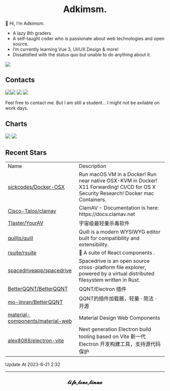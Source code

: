 <h1 align="center">Adkimsm.</h1>

👋 Hi, I’m Adkimsm.

- A lazy 8th graders
- A self-taught coder who is passionate about web technologies and open source.
- I’m currently learning Vue 3, UI/UX Design & more!
- Dissatisfied with the status quo but unable to do anything about it.

![](https://visitor-badge.glitch.me/badge?page_id=adkimsm)

## Contacts

<a href="mailto:adkinsm9277@gmail.com"><img src="https://img.shields.io/badge/Gmail-D14836?style=for-the-badge&logo=gmail&logoColor=white" /></a><a href="https://t.me/adkimsm"><img src="https://img.shields.io/badge/Telegram-2CA5E0?style=for-the-badge&logo=telegram&logoColor=white" /></a> <a href="https://wpa.qq.com/msgrd?v=3&uin=3020035335&site=qq&menu=yes"><img src="https://img.shields.io/badge/Tencent%23QQ-%2312B7F5?style=for-the-badge&logo=tencentqq&logoColor=white" /></a> <a href="https://twitter.com/adkimsm"><img src="https://img.shields.io/badge/Twitter-%231DA1F2.svg?style=for-the-badge&logo=Twitter&logoColor=white" /></a>

Feel free to contact me. But I am still a student... I might not be avilable on work days.

<div align="left">

<h2>Charts</h2>

<img src="https://github-readme-stats.vercel.app/api?username=adkimsm&show_icons=true&count_private=true&hide=prs&theme=default_repocard" />

<img src="https://github-readme-stats.vercel.app/api/top-langs/?username=adkimsm&layout=compact" />

</div>

<div>

<h2>Recent Stars</h2>

<table>
  <tr>
    <td>Name</td>
    <td>Description</td>
  </tr>
  
  <tr>
    <td><a href=https://github.com/sickcodes/Docker-OSX>sickcodes/Docker-OSX</a></td>
    <td>Run macOS VM in a Docker! Run near native OSX-KVM in Docker! X11 Forwarding! CI/CD for OS X Security Research! Docker mac Containers.</td>
  </tr>
  <tr>
    <td><a href=https://github.com/Cisco-Talos/clamav>Cisco-Talos/clamav</a></td>
    <td>ClamAV - Documentation is here: https://docs.clamav.net</td>
  </tr>
  <tr>
    <td><a href=https://github.com/Tlaster/YourAV>Tlaster/YourAV</a></td>
    <td>宇宙级最轻量杀毒软件</td>
  </tr>
  <tr>
    <td><a href=https://github.com/quilljs/quill>quilljs/quill</a></td>
    <td>Quill is a modern WYSIWYG editor built for compatibility and extensibility.</td>
  </tr>
  <tr>
    <td><a href=https://github.com/rsuite/rsuite>rsuite/rsuite</a></td>
    <td>🧱 A suite of React components .  </td>
  </tr>
  <tr>
    <td><a href=https://github.com/spacedriveapp/spacedrive>spacedriveapp/spacedrive</a></td>
    <td>Spacedrive is an open source cross-platform file explorer, powered by a virtual distributed filesystem written in Rust.</td>
  </tr>
  <tr>
    <td><a href=https://github.com/BetterQQNT/BetterQQNT>BetterQQNT/BetterQQNT</a></td>
    <td>QQNT/Electron 插件</td>
  </tr>
  <tr>
    <td><a href=https://github.com/mo-jinran/BetterQQNT>mo-jinran/BetterQQNT</a></td>
    <td>QQNT的插件加载器，轻量 · 简洁 · 开源</td>
  </tr>
  <tr>
    <td><a href=https://github.com/material-components/material-web>material-components/material-web</a></td>
    <td>Material Design Web Components</td>
  </tr>
  <tr>
    <td><a href=https://github.com/alex8088/electron-vite>alex8088/electron-vite</a></td>
    <td>Next generation Electron build tooling based on Vite 新一代 Electron 开发构建工具，支持源代码保护</td>
  </tr>
</table>

</div>

Update At 2023-6-21    2:32

---

<h3 align="center">𝓵𝓲𝓯𝓮,𝓵𝓸𝓿𝓮,𝓵𝓲𝓷𝓾𝔁</h3>
